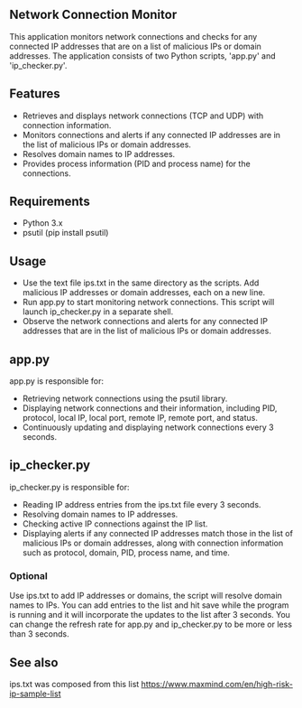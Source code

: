 ## Network Connection Monitor

This application monitors network connections and checks for any connected IP addresses that are on a list of malicious IPs or domain addresses. The application consists of two Python scripts, 'app.py' and 'ip_checker.py'.

## Features 

- Retrieves and displays network connections (TCP and UDP) with connection information.
- Monitors connections and alerts if any connected IP addresses are in the list of malicious IPs or domain addresses.
- Resolves domain names to IP addresses.
- Provides process information (PID and process name) for the connections.

## Requirements

- Python 3.x
- psutil (pip install psutil)

## Usage

- Use the text file ips.txt in the same directory as the scripts. Add malicious IP addresses or domain addresses, each on a new line.
- Run app.py to start monitoring network connections. This script will launch ip_checker.py in a separate shell.
- Observe the network connections and alerts for any connected IP addresses that are in the list of malicious IPs or domain addresses.

## app.py

app.py is responsible for:
- Retrieving network connections using the psutil library.
- Displaying network connections and their information, including PID, protocol, local IP, local port, remote IP, remote port, and status.
- Continuously updating and displaying network connections every 3 seconds.

## ip_checker.py

ip_checker.py is responsible for:
- Reading IP address entries from the ips.txt file every 3 seconds.
- Resolving domain names to IP addresses.
- Checking active IP connections against the IP list.
- Displaying alerts if any connected IP addresses match those in the list of malicious IPs or domain addresses, along with connection   information such as protocol, domain, PID, process name, and time.

### Optional 

Use ips.txt to add IP addresses or domains, the script will resolve domain names to IPs. You can add entries to the list and hit save while the program is running and it will incorporate the updates to the list after 3 seconds. 
You can change the refresh rate for app.py and ip_checker.py to be more or less than 3 seconds. 

## See also

ips.txt was composed from this list https://www.maxmind.com/en/high-risk-ip-sample-list
